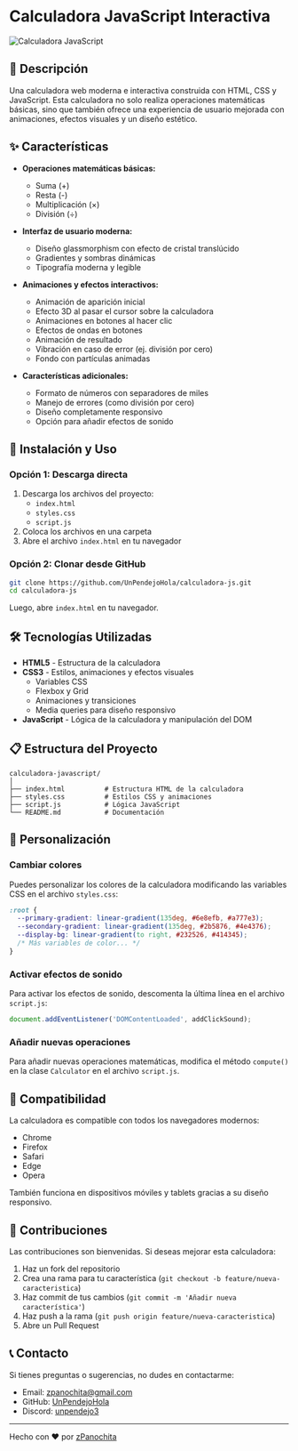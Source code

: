 
# Calculadora JavaScript Interactiva

![Calculadora JavaScript](https://media.discordapp.net/attachments/1057074297555918869/1354924478186127522/image.png?ex=67e70f40&is=67e5bdc0&hm=49c1dc31277d282b37fe80de657a133f85844d4d33fee9a232d7538d119232c0&=&format=webp&quality=lossless&width=1120&height=544)

## 📝 Descripción

Una calculadora web moderna e interactiva construida con HTML, CSS y JavaScript. Esta calculadora no solo realiza operaciones matemáticas básicas, sino que también ofrece una experiencia de usuario mejorada con animaciones, efectos visuales y un diseño estético.

## ✨ Características

- **Operaciones matemáticas básicas:**
  - Suma (+)
  - Resta (-)
  - Multiplicación (×)
  - División (÷)

- **Interfaz de usuario moderna:**
  - Diseño glassmorphism con efecto de cristal translúcido
  - Gradientes y sombras dinámicas
  - Tipografía moderna y legible

- **Animaciones y efectos interactivos:**
  - Animación de aparición inicial
  - Efecto 3D al pasar el cursor sobre la calculadora
  - Animaciones en botones al hacer clic
  - Efectos de ondas en botones
  - Animación de resultado
  - Vibración en caso de error (ej. división por cero)
  - Fondo con partículas animadas

- **Características adicionales:**
  - Formato de números con separadores de miles
  - Manejo de errores (como división por cero)
  - Diseño completamente responsivo
  - Opción para añadir efectos de sonido

## 🚀 Instalación y Uso

### Opción 1: Descarga directa
1. Descarga los archivos del proyecto:
   - `index.html`
   - `styles.css`
   - `script.js`
2. Coloca los archivos en una carpeta
3. Abre el archivo `index.html` en tu navegador

### Opción 2: Clonar desde GitHub
```bash
git clone https://github.com/UnPendejoHola/calculadora-js.git
cd calculadora-js
```

Luego, abre `index.html` en tu navegador.

## 🛠️ Tecnologías Utilizadas

- **HTML5** - Estructura de la calculadora
- **CSS3** - Estilos, animaciones y efectos visuales
  - Variables CSS
  - Flexbox y Grid
  - Animaciones y transiciones
  - Media queries para diseño responsivo
- **JavaScript** - Lógica de la calculadora y manipulación del DOM

## 📋 Estructura del Proyecto

```
calculadora-javascript/
│
├── index.html          # Estructura HTML de la calculadora
├── styles.css          # Estilos CSS y animaciones
├── script.js           # Lógica JavaScript
└── README.md           # Documentación
```

## 🎨 Personalización

### Cambiar colores
Puedes personalizar los colores de la calculadora modificando las variables CSS en el archivo `styles.css`:

```css
:root {
  --primary-gradient: linear-gradient(135deg, #6e8efb, #a777e3);
  --secondary-gradient: linear-gradient(135deg, #2b5876, #4e4376);
  --display-bg: linear-gradient(to right, #232526, #414345);
  /* Más variables de color... */
}
```

### Activar efectos de sonido
Para activar los efectos de sonido, descomenta la última línea en el archivo `script.js`:

```javascript
document.addEventListener('DOMContentLoaded', addClickSound);
```

### Añadir nuevas operaciones
Para añadir nuevas operaciones matemáticas, modifica el método `compute()` en la clase `Calculator` en el archivo `script.js`.

## 📱 Compatibilidad

La calculadora es compatible con todos los navegadores modernos:
- Chrome
- Firefox
- Safari
- Edge
- Opera

También funciona en dispositivos móviles y tablets gracias a su diseño responsivo.

## 🤝 Contribuciones

Las contribuciones son bienvenidas. Si deseas mejorar esta calculadora:

1. Haz un fork del repositorio
2. Crea una rama para tu característica (`git checkout -b feature/nueva-caracteristica`)
3. Haz commit de tus cambios (`git commit -m 'Añadir nueva característica'`)
4. Haz push a la rama (`git push origin feature/nueva-caracteristica`)
5. Abre un Pull Request

## 📞 Contacto

Si tienes preguntas o sugerencias, no dudes en contactarme:
- Email: zpanochita@gmail.com
- GitHub: [UnPendejoHola](https://github.com/UnPendejoHola)
- Discord: [unpendejo3](https://discord.com/users/1046488706078482505)

---

Hecho con ❤️ por [zPanochita](https://zpanochita.lat)

